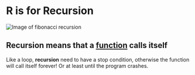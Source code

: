 # R is for Recursion

![Image of fibonacci recursion](./images/R.svg)

## Recursion means that a [function](./F.md) calls itself

Like a loop, **recursion** need to have a stop condition, otherwise the function will call itself forever! Or at least until the program crashes.
